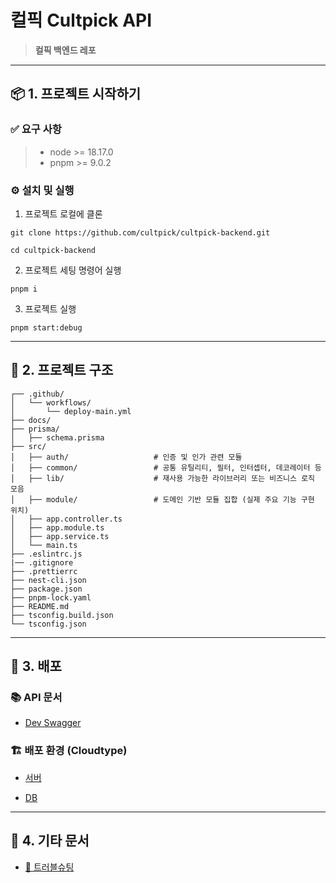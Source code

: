 # 컬픽 Cultpick API

> **컬픽 백엔드 레포**

<hr/>

## 📦 1. 프로젝트 시작하기

### ✅ 요구 사항

> - node >= 18.17.0
> - pnpm >= 9.0.2

### ⚙️ 설치 및 실행

1. 프로젝트 로컬에 클론

```shell
git clone https://github.com/cultpick/cultpick-backend.git

cd cultpick-backend
```

2. 프로젝트 세팅 명령어 실행

```shell
pnpm i
```

3. 프로젝트 실행

```shell
pnpm start:debug
```

<hr/>

## 📁 2. 프로젝트 구조

```text
┌── .github/
│   └── workflows/
│       └── deploy-main.yml
├── docs/
├── prisma/
│   ├── schema.prisma
├── src/
│   ├── auth/                   # 인증 및 인가 관련 모듈
│   ├── common/                 # 공통 유틸리티, 필터, 인터셉터, 데코레이터 등
│   ├── lib/                    # 재사용 가능한 라이브러리 또는 비즈니스 로직 모음
│   ├── module/                 # 도메인 기반 모듈 집합 (실제 주요 기능 구현 위치)
│   ├── app.controller.ts
│   ├── app.module.ts
│   ├── app.service.ts
│   └── main.ts
├── .eslintrc.js
|── .gitignore
├── .prettierrc
├── nest-cli.json
├── package.json
├── pnpm-lock.yaml
├── README.md
├── tsconfig.build.json
└── tsconfig.json
```

<hr/>

## 🚀 3. 배포

### 📚 API 문서

- [Dev Swagger](https://port-0-cultpick-server-dev-m5gayojn31b607da.sel4.cloudtype.app/docs)

### 🏗️ 배포 환경 (Cloudtype)

- [서버](https://app.cloudtype.io/@aptheparker/aptheparker:main/cultpick-server-dev)

- [DB](https://app.cloudtype.io/@aptheparker/aptheparker:main/cultpick-db-dev)

<hr/>

## 📄 4. 기타 문서

- [🧰 트러블슈팅](./docs/TROUBLESHOOTING.md)
